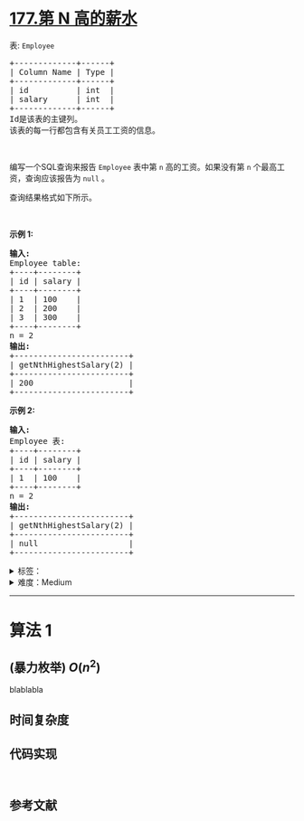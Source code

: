 # [177.第 N 高的薪水](https://leetcode.cn/problems/nth-highest-salary/)

<p>表:&nbsp;<code>Employee</code></p>

<pre>
+-------------+------+
| Column Name | Type |
+-------------+------+
| id          | int  |
| salary      | int  |
+-------------+------+
Id是该表的主键列。
该表的每一行都包含有关员工工资的信息。
</pre>

<p>&nbsp;</p>

<p>编写一个SQL查询来报告 <code>Employee</code> 表中第 <code>n</code> 高的工资。如果没有第 <code>n</code> 个最高工资，查询应该报告为&nbsp;<code>null</code> 。</p>

<p>查询结果格式如下所示。</p>

<p>&nbsp;</p>

<p><strong>示例 1:</strong></p>

<pre>
<strong>输入:</strong>
Employee table:
+----+--------+
| id | salary |
+----+--------+
| 1  | 100    |
| 2  | 200    |
| 3  | 300    |
+----+--------+
n = 2
<strong>输出:</strong>
+------------------------+
| getNthHighestSalary(2) |
+------------------------+
| 200                    |
+------------------------+
</pre>

<p><strong>示例 2:</strong></p>

<pre>
<strong>输入:</strong>
Employee 表:
+----+--------+
| id | salary |
+----+--------+
| 1  | 100    |
+----+--------+
n = 2
<strong>输出:</strong>
+------------------------+
| getNthHighestSalary(2) |
+------------------------+
| null                   |
+------------------------+</pre>

<details>
<summary>标签：</summary>
['数据库']
</details>

<details>
<summary>难度：Medium</summary>
喜欢：610
</details>

---

# 算法 1

## (暴力枚举) $O(n^2)$

blablabla

## 时间复杂度

## 代码实现

```java []

```

```cpp []

```

## 参考文献
